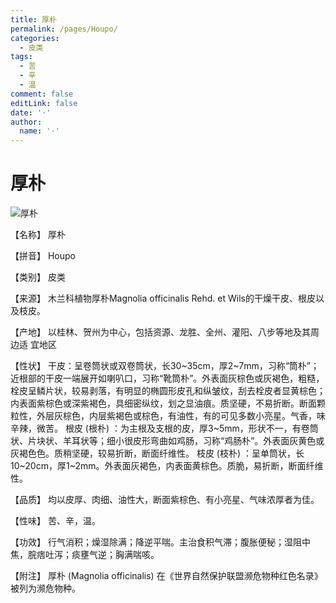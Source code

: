 ```yaml
---
title: 厚朴
permalink: /pages/Houpo/
categories: 
  - 皮类
tags: 
  - 苦
  - 辛
  - 温
comment: false
editLink: false
date: '·'
author: 
  name: '·'
---
```

# 厚朴

![厚朴](https://sys01.lib.hkbu.edu.hk/cmed/mmid/images/B00015.jpg)

<!-- more -->
【名称】	厚朴	

【拼音】	Houpo

【类别】	皮类

【来源】	木兰科植物厚朴Magnolia officinalis Rehd. et Wils的干燥干皮、根皮以及枝皮。

【产地】	以桂林、贺州为中心，包括资源、龙胜、全州、灌阳、八步等地及其周边适
宜地区

【性状】	干皮：呈卷筒状或双卷筒状，长30~35cm，厚2~7mm，习称“筒朴”；近根部的干皮一端展开如喇叭口，习称“靴筒朴”。外表面灰棕色或灰褐色，粗糙，栓皮呈鳞片状，较易剥落，有明显的椭圆形皮孔和纵皱纹，刮去栓皮者显黄棕色；内表面紫棕色或深紫褐色，具细密纵纹，划之显油痕。质坚硬，不易折断。断面颗粒性，外层灰棕色，内层紫褐色或棕色，有油性，有的可见多数小亮星。气香，味辛辣，微苦。
根皮 (根朴) ：为主根及支根的皮，厚3~5mm，形状不一，有卷筒状、片块状、羊耳状等；细小很皮形弯曲如鸡肠，习称“鸡肠朴”。外表面灰黄色或灰褐色色。质稍坚硬，较易折断，断面纤维性。
枝皮 (枝朴) ：呈单筒状，长10~20cm，厚1~2mm。外表面灰褐色，内表面黄棕色。质脆，易折断，断面纤维性。

【品质】	均以皮厚、肉细、油性大，断面紫棕色、有小亮星、气味浓厚者为佳。

【性味】	苦、辛，温。

【功效】	行气消积；燥湿除满；降逆平喘。主治食积气滞；腹胀便秘；湿阻中焦，脘痞吐泻；痰壅气逆；胸满喘咳。

【附注】	厚朴 (Magnolia officinalis) 在《世界自然保护联盟濒危物种红色名录》被列为濒危物种。
